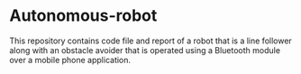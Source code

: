 # Autonomous-robot
This repository contains code file and report of a robot that is a line follower along with an obstacle avoider that is operated using a Bluetooth module over a mobile phone application. 
